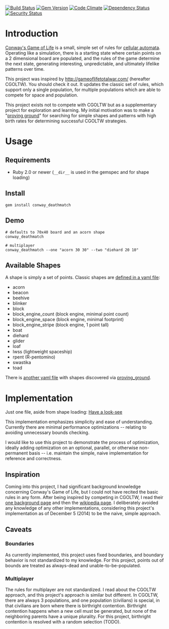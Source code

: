 [![Build Status](https://travis-ci.org/rickhull/conway_deathmatch.svg?branch=master)](https://travis-ci.org/rickhull/conway_deathmatch)
[![Gem Version](https://badge.fury.io/rb/conway_deathmatch.svg)](http://badge.fury.io/rb/conway_deathmatch)
[![Code Climate](https://codeclimate.com/github/rickhull/conway_deathmatch/badges/gpa.svg)](https://codeclimate.com/github/rickhull/conway_deathmatch)
[![Dependency Status](https://gemnasium.com/rickhull/conway_deathmatch.svg)](https://gemnasium.com/rickhull/conway_deathmatch)
[![Security Status](https://hakiri.io/github/rickhull/conway_deathmatch/master.svg)](https://hakiri.io/github/rickhull/conway_deathmatch/master)

Introduction
===

[Conway's Game of Life](http://en.wikipedia.org/wiki/Conway%27s_Game_of_Life)
is a small, simple set of rules for
[cellular automata](http://en.wikipedia.org/wiki/Cellular_automaton).
Operating like a simulation, there is a starting state where certain points on
a 2 dimensional board are populated, and the rules of the game determine the
next state, generating interesting, unpredictable, and ultimately lifelike
patterns over time.

This project was inspired by http://gameoflifetotalwar.com/ (hereafter CGOLTW).
You should check it out.  It updates the classic set of rules, which support
only a single population, for multiple populations which are able to compete
for space and population.

This project exists not to compete with CGOLTW but as a supplementary
project for exploration and learning.  My initial motivation was to make a
"[proving ground](https://github.com/rickhull/conway_deathmatch/blob/master/bin/proving_ground)" for searching for simple shapes and patterns with high birth
rates for determining successful CGOLTW strategies.

Usage
===

Requirements
---

* Ruby 2.0 or newer (`__dir__` is used in the gemspec and for shape loading)


Install
---

    gem install conway_deathmatch

Demo
---

    # defaults to 70x40 board and an acorn shape
    conway_deathmatch

    # multiplayer
    conway_deathmatch --one "acorn 30 30" --two "diehard 20 10"

Available Shapes
---

A shape is simply a set of points.  Classic shapes are [defined in a yaml file](https://github.com/rickhull/conway_deathmatch/blob/master/lib/conway_deathmatch/shapes/classic.yaml):

* acorn
* beacon
* beehive
* blinker
* block
* block_engine_count (block engine, minimal point count)
* block_engine_space (block engine, minimal footprint)
* block_engine_stripe (block engine, 1 point tall)
* boat
* diehard
* glider
* loaf
* lwss (lightweight spaceship)
* rpent (R-pentomino)
* swastika
* toad

There is [another yaml file](https://github.com/rickhull/conway_deathmatch/blob/master/lib/conway_deathmatch/shapes/discovered.yaml) with shapes discovered via [proving_ground](https://github.com/rickhull/conway_deathmatch/blob/master/bin/proving_ground).


Implementation
===

Just one file, aside from shape loading: [Have a look-see](https://github.com/rickhull/conway_deathmatch/blob/master/lib/conway_deathmatch/board_state.rb)

This implementation emphasizes simplicity and ease of understanding.  Currently
there are minimal performance optimizations -- relating to avoiding unnecessary
bounds checking.

I would like to use this project to demonstrate the process of optimization,
ideally adding optimization on an optional, parallel, or otherwise
non-permanent basis -- i.e. maintain the simple, naive implementation for
reference and correctness.

Inspiration
---
Coming into this project, I had significant background knowledge concerning
Conway's Game of Life, but I could not have recited the basic rules in any
form. After being inspired by competing in CGOLTW, I read their [one background
page](http://gameoflifetotalwar.com/how-to-play) and then the
[wikipedia page](http://en.wikipedia.org/wiki/Conway%27s_Game_of_Life).  I
deliberately avoided any knowledge of any other implementations,
considering this project's implementation as of December 5 (2014) to be the
naive, simple approach.

Caveats
---

### Boundaries

As currently implemented, this project uses fixed boundaries, and boundary
behavior is not standardized to my knowledge.  For this project, points out of
bounds are treated as always-dead and unable-to-be-populated.

### Multiplayer

The rules for multiplayer are not standardized.  I read about the CGOLTW
approach, and this project's approach is similar but different.  In CGOLTW,
there are always 3 populations, and one population (civilians) is special, in
that civilians are born where there is birthright contention.  Birthright
contention happens when a new cell must be generated, but none of the
neighboring parents have a unique plurality.  For this project, birthright
contention is resolved with a random selection (TODO).

